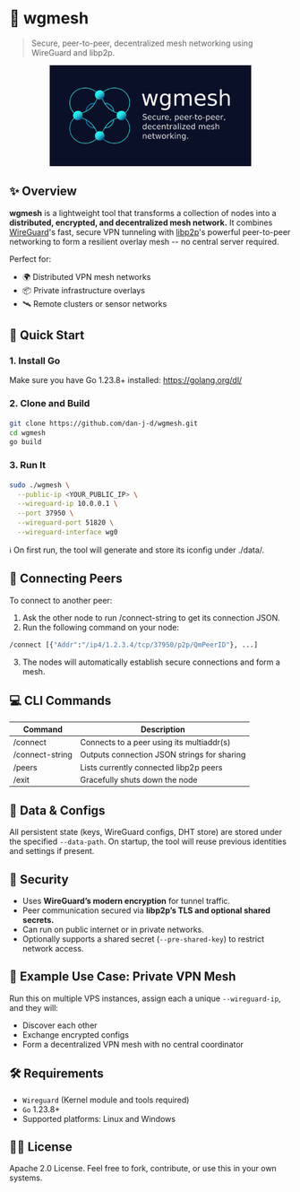 # 🔗 wgmesh
> Secure, peer-to-peer, decentralized mesh networking using WireGuard and libp2p.

<p align="center">
  <img src="https://github.com/Dan-J-D/wgmesh/blob/main/assets/banner.png?raw=true" alt="Centered Image" width="360"/>
</p>

## ✨ Overview
**wgmesh** is a lightweight tool that transforms a collection of nodes into a **distributed, encrypted, and decentralized mesh network.** It combines [WireGuard](https://www.wireguard.com/)'s fast, secure VPN tunneling with [libp2p](https://libp2p.io/)'s powerful peer-to-peer networking to form a resilient overlay mesh -- no central server required.

Perfect for:
- 🌍 Distributed VPN mesh networks
- 📦 Private infrastructure overlays
- 🛰 Remote clusters or sensor networks

## 🚀 Quick Start
### 1. Install Go
Make sure you have Go 1.23.8+ installed:
https://golang.org/dl/

### 2. Clone and Build
```bash
git clone https://github.com/dan-j-d/wgmesh.git
cd wgmesh
go build
```

### 3. Run It
```bash
sudo ./wgmesh \
  --public-ip <YOUR_PUBLIC_IP> \
  --wireguard-ip 10.0.0.1 \
  --port 37950 \
  --wireguard-port 51820 \
  --wireguard-interface wg0
 ```
ℹ️ On first run, the tool will generate and store its iconfig under ./data/.

## 🔌 Connecting Peers
To connect to another peer:
1. Ask the other node to run /connect-string to get its connection JSON.
2. Run the following command on your node:
```bash
/connect [{"Addr":"/ip4/1.2.3.4/tcp/37950/p2p/QmPeerID"}, ...]
```
3. The nodes will automatically establish secure connections and form a mesh.

## 💻 CLI Commands
| Command         | Description                                 |
|-----------------|---------------------------------------------|
| /connect        | Connects to a peer using its multiaddr(s)   |
| /connect-string | Outputs connection JSON strings for sharing |
| /peers          | Lists currently connected libp2p peers      |
| /exit           | Gracefully shuts down the node              |

## 📁 Data & Configs
All persistent state (keys, WireGuard configs, DHT store) are stored under the specified `--data-path`. On startup, the tool will reuse previous identities and settings if present.

## 🔐 Security
- Uses **WireGuard’s modern encryption** for tunnel traffic.
- Peer communication secured via **libp2p’s TLS and optional shared secrets.**
- Can run on public internet or in private networks.
- Optionally supports a shared secret (`--pre-shared-key`) to restrict network access.

## 🧪 Example Use Case: Private VPN Mesh
Run this on multiple VPS instances, assign each a unique `--wireguard-ip`, and they will:
- Discover each other
- Exchange encrypted configs
- Form a decentralized VPN mesh with no central coordinator

## 🛠 Requirements
- `Wireguard` (Kernel module and tools required)
- `Go` 1.23.8+
- Supported platforms: Linux and Windows

## 🧑‍💻 License
Apache 2.0 License. Feel free to fork, contribute, or use this in your own systems.
